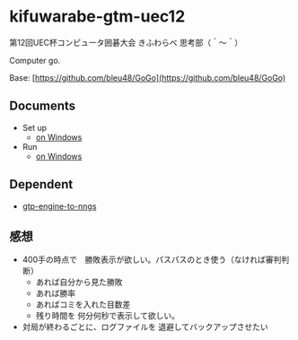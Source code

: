 # kifuwarabe-gtm-uec12

第12回UEC杯コンピュータ囲碁大会 きふわらべ 思考部（＾～＾）

Computer go.  

Base: [https://github.com/bleu48/GoGo](https://github.com/bleu48/GoGo)  

## Documents

* Set up
  * [on Windows](./doc/set-up-app-on-windows.md)
* Run
  * [on Windows](./doc/run-app-on-windows.md)

## Dependent

* [gtp-engine-to-nngs](https://github.com/muzudho/gtp-engine-to-nngs)

## 感想

* 400手の時点で　勝敗表示が欲しい。パスパスのとき使う（なければ審判判断）
  * あれば自分から見た勝敗
  * あれば勝率
  * あればコミを入れた目数差
  * 残り時間を 何分何秒で表示して欲しい。
* 対局が終わるごとに、ログファイルを 退避してバックアップさせたい
